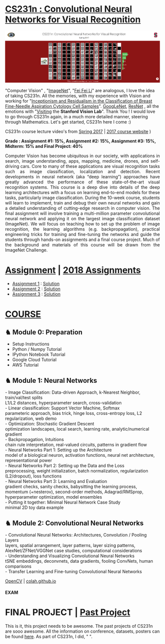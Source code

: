 # [CS231n : Convolutional Neural Networks for Visual Recognition](https://cs231n.github.io/)

<img src="https://github.com/SKKSaikia/CS231n_CNN/blob/master/cs231n.PNG">

"Computer Vision" , "[ImageNet](http://www.image-net.org/)", "[Fei Fei Li](http://vision.stanford.edu/feifeili/)" are analogous, I love the idea of taking CS231n. All the memories, with my experience with Vision and working for "[Inceptionism and Residualism in the Classification of Breast Fine-Needle Aspiration Cytology Cell Samples](https://software.intel.com/en-us/download/inceptionism-and-residualism-in-the-classification-of-breast-fine-needle-aspiration)". [GoogLeNet](https://github.com/SKKSaikia/CNN-GoogLeNet), [ResNet](https://github.com/SKKSaikia/CNN-ResNet) , all the emotions with "[Visiting](https://photos.app.goo.gl/s5SDUFTUJnechLea8) the <b>Stanford Vision Lab</b>". Thank You ! I would love to go through CS231n again, in a much more detailed manner, steering through Mathematics. Let's get started, CS231n here I come :)

CS231n course lecture video's from [Spring 2017](https://www.youtube.com/watch?v=vT1JzLTH4G4&list=PL3FW7Lu3i5JvHM8ljYj-zLfQRF3EO8sYv) | [2017 course website](http://cs231n.stanford.edu/2017/)  )

<b> Grade : Assignment #1: 15%, Assignment #2: 15%, Assignment #3: 15%, Midterm: 15% and Final Project: 40%</b>

<p align="justify">Computer Vision has become ubiquitous in our society, with applications in search, image understanding, apps, mapping, medicine, drones, and self-driving cars. Core to many of these applications are visual recognition tasks such as image classification, localization and detection. Recent developments in neural network (aka “deep learning”) approaches have greatly advanced the performance of these state-of-the-art visual recognition systems. This course is a deep dive into details of the deep learning architectures with a focus on learning end-to-end models for these tasks, particularly image classification. During the 10-week course, students will learn to implement, train and debug their own neural networks and gain a detailed understanding of cutting-edge research in computer vision. The final assignment will involve training a multi-million parameter convolutional neural network and applying it on the largest image classification dataset (ImageNet). We will focus on teaching how to set up the problem of image recognition, the learning algorithms (e.g. backpropagation), practical engineering tricks for training and fine-tuning the networks and guide the students through hands-on assignments and a final course project. Much of the background and materials of this course will be drawn from the ImageNet Challenge. </p>

# [Assignment](http://cs231n.stanford.edu/2017/assignments.html) | [2018 Assignments](https://cs231n.github.io/)

- [Assignment 1](http://cs231n.github.io/assignments2017/assignment1/) : [Solution](https://github.com/Burton2000/CS231n-2017/tree/master/assignment1)
- [Assignment 2](http://cs231n.github.io/assignments2017/assignment2/) : [Solution](https://github.com/Burton2000/CS231n-2017/tree/master/assignment2)
- [Assignment 3](http://cs231n.github.io/assignments2017/assignment3/) : [Solution](https://github.com/Burton2000/CS231n-2017/tree/master/assignment3)

# [COURSE](http://cs231n.stanford.edu/2017/syllabus.html)

<h2><b> ♞ Module 0: Preparation </b></h2> 

- Setup Instructions
- Python / Numpy Tutorial
- IPython Notebook Tutorial
- Google Cloud Tutorial
- AWS Tutorial

<h2><b> ♞ Module 1: Neural Networks </b></h2> 
- Image Classification: Data-driven Approach, k-Nearest Neighbor, train/val/test splits <br/>
L1/L2 distances, hyperparameter search, cross-validation <br/>
- Linear classification: Support Vector Machine, Softmax <br/>
parameteric approach, bias trick, hinge loss, cross-entropy loss, L2 regularization, web demo <br/>
- Optimization: Stochastic Gradient Descent <br/>
optimization landscapes, local search, learning rate, analytic/numerical gradient <br/>
- Backpropagation, Intuitions <br/>
chain rule interpretation, real-valued circuits, patterns in gradient flow <br/>
- Neural Networks Part 1: Setting up the Architecture <br/>
model of a biological neuron, activation functions, neural net architecture, representational power <br/>
- Neural Networks Part 2: Setting up the Data and the Loss <br/>
preprocessing, weight initialization, batch normalization, regularization (L2/dropout), loss functions <br/>
- Neural Networks Part 3: Learning and Evaluation <br/>
gradient checks, sanity checks, babysitting the learning process, momentum (+nesterov), second-order methods, Adagrad/RMSprop, hyperparameter optimization, model ensembles <br/>
- Putting it together: Minimal Neural Network Case Study <br/>
minimal 2D toy data example <br/>
<h2><b> ♞ Module 2: Convolutional Neural Networks </b></h2> 
- Convolutional Neural Networks: Architectures, Convolution / Pooling Layers <br/>
layers, spatial arrangement, layer patterns, layer sizing patterns, AlexNet/ZFNet/VGGNet case studies, computational considerations <br/>
- Understanding and Visualizing Convolutional Neural Networks <br/>
tSNE embeddings, deconvnets, data gradients, fooling ConvNets, human comparisons <br/>
- Transfer Learning and Fine-tuning Convolutional Neural Networks <br/>


[OpenCV](https://opencv.org/) | [colah.github.io](http://colah.github.io/)

#### EXAM

# FINAL PROJECT | [Past Project](http://cs231n.stanford.edu/2017/project.html)

This is it, this project needs to be awesome. The past projects of CS231n are sooo awesome. All the information on conference, datasets, posters can be found [here](http://cs231n.stanford.edu/2017/project.html). As part of CS231n, I did, " ".
